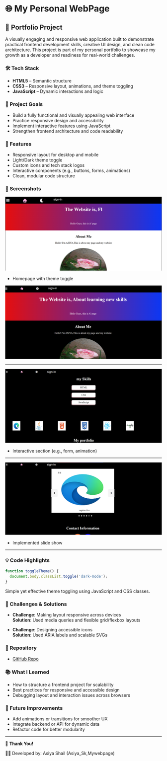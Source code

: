 #  🌐 My Personal WebPage

## 🌟 Portfolio Project

A visually engaging and responsive web application built to demonstrate practical frontend development skills, creative UI design, and clean code architecture. This project is part of my personal portfolio to showcase my growth as a developer and readiness for real-world challenges.

### 🛠️ Tech Stack
- **HTML5** – Semantic structure
- **CSS3** – Responsive layout, animations, and theme toggling
- **JavaScript** – Dynamic interactions and logic

### 🎯 Project Goals
- Build a fully functional and visually appealing web interface
- Practice responsive design and accessibility
- Implement interactive features using JavaScript
- Strengthen frontend architecture and code readability

### 🚀 Features
- Responsive layout for desktop and mobile
- Light/Dark theme toggle
- Custom icons and tech stack logos
- Interactive components (e.g., buttons, forms, animations)
- Clean, modular code structure

### 📸 Screenshots
![webpage](https://github.com/asiya2123/My-webpage/blob/4df99303e4e7d7f3d85478efc50a78fe1813a689/Screenshot%202025-09-24%20160700.png)

- Homepage with theme toggle

![webpage](https://github.com/asiya2123/My-webpage/blob/4df99303e4e7d7f3d85478efc50a78fe1813a689/Screenshot%202025-09-24%20161302.png)

---

![webpage](https://github.com/asiya2123/My-webpage/blob/4df99303e4e7d7f3d85478efc50a78fe1813a689/Screenshot%202025-09-24%20162141.png)

- Interactive section (e.g., form, animation)

---

![webpage](https://github.com/asiya2123/My-webpage/blob/4df99303e4e7d7f3d85478efc50a78fe1813a689/Screenshot%202025-09-24%20164210.png)

- Implemented slide show

---
  
### 💡 Code Highlights
```javascript
function toggleTheme() {
  document.body.classList.toggle('dark-mode');
}
```
Simple yet effective theme toggling using JavaScript and CSS classes.

### 🧠 Challenges & Solutions
- **Challenge**: Making layout responsive across devices  
  **Solution**: Used media queries and flexible grid/flexbox layouts

- **Challenge**: Designing accessible icons  
  **Solution**: Used ARIA labels and scalable SVGs

### 🔗 Repository

- [GitHub Repo](https://github.com/asiya2123/My-webpage)

### 📚 What I Learned
- How to structure a frontend project for scalability
- Best practices for responsive and accessible design
- Debugging layout and interaction issues across browsers

### 📌 Future Improvements
- Add animations or transitions for smoother UX
- Integrate backend or API for dynamic data
- Refactor code for better modularity

---

🙌 **Thank You!**

👩‍💻 Developed by: Asiya Shail (Asiya_Sk,Mywebpage)
